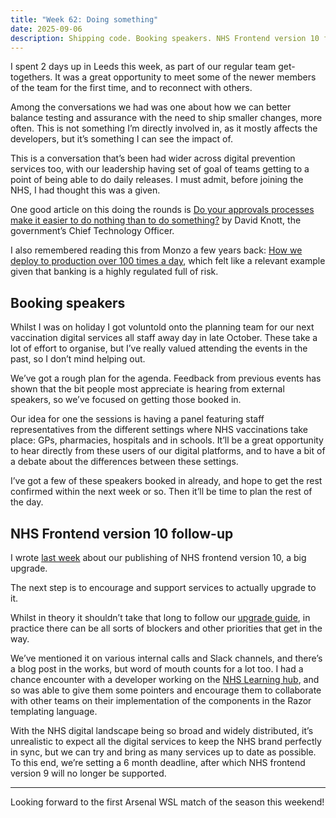 ```yaml
---
title: "Week 62: Doing something"
date: 2025-09-06
description: Shipping code. Booking speakers. NHS Frontend version 10 follow-up.
---
```


I spent 2 days up in Leeds this week, as part of our regular team get-togethers. It was a great opportunity to meet some of the newer members of the team for the first time, and to reconnect with others.

Among the conversations we had was one about how we can better balance testing and assurance with the need to ship smaller changes, more often. This is not something I’m directly involved in, as it mostly affects the developers, but it’s something I can see the impact of.

This is a conversation that’s been had wider across digital prevention services too, with our leadership having set of goal of teams getting to a point of being able to do daily releases. I must admit, before joining the NHS, I had thought this was a given.

One good article on this doing the rounds is [Do your approvals processes make it easier to do nothing than to do something?](https://www.linkedin.com/pulse/do-your-approvals-processes-make-easier-nothing-than-something-knott-dafle/) by David Knott, the government’s Chief Technology Officer.

I also remembered reading this from Monzo a few years back: [How we deploy to production over 100 times a day](https://monzo.com/blog/2022/05/16/how-we-deploy-to-production-over-100-times-a-day), which felt like a relevant example given that banking is a highly regulated full of risk.

## Booking speakers

Whilst I was on holiday I got voluntold onto the planning team for our next vaccination digital services all staff away day in late October. These take a lot of effort to organise, but I’ve really valued attending the events in the past, so I don’t mind helping out.

We’ve got a rough plan for the agenda. Feedback from previous events has shown that the bit people most appreciate is hearing from external speakers, so we’ve focused on getting those booked in.

Our idea for one the sessions is having a panel featuring staff representatives from the different settings where NHS vaccinations take place: GPs, pharmacies, hospitals and in schools. It’ll be a great opportunity to hear directly from these users of our digital platforms, and to have a bit of a debate about the differences between these settings.

I’ve got a few of these speakers booked in already, and hope to get the rest confirmed within the next week or so. Then it’ll be time to plan the rest of the day.

## NHS Frontend version 10 follow-up

I wrote [last week](/posts/week-61-realignment/) about our publishing of NHS frontend version 10, a big upgrade.

The next step is to encourage and support services to actually upgrade to it.

Whilst in theory it shouldn’t take that long to follow our [upgrade guide](https://service-manual.nhs.uk/design-system/guides/updating-to-v10), in practice there can be all sorts of blockers and other priorities that get in the way.

We’ve mentioned it on various internal calls and Slack channels, and there’s a blog post in the works, but word of mouth counts for a lot too. I had a chance encounter with a developer working on the [NHS Learning hub](https://learninghub.nhs.uk), and so was able to give them some pointers and encourage them to collaborate with other teams on their implementation of the components in the Razor templating language.

With the NHS digital landscape being so broad and widely distributed, it’s unrealistic to expect all the digital services to keep the NHS brand perfectly in sync, but we can try and bring as many services up to date as possible. To this end, we’re setting a 6 month deadline, after which NHS frontend version 9 will no longer be supported.

---

Looking forward to the first Arsenal WSL match of the season this weekend!
